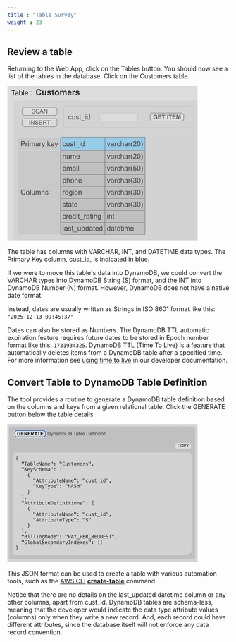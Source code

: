 ```yaml
---
title : "Table Survey"
weight : 23
---
```


## Review a table

Returning to the Web App, click on the Tables button.
You should now see a list of the tables in the database. Click on the Customers table.

![Customers Table](/static/images/relational-migration/customers.png)

The table has columns with VARCHAR, INT, and DATETIME data types. The Primary Key column, cust_id, is indicated in blue.

If we were to move this table's data into DynamoDB, we could convert the VARCHAR types into
DynamoDB String (S) format, and the INT into DynamoDB Number (N) format.
However, DynamoDB does not have a native date format.

Instead, dates are usually written as Strings in ISO 8601 format like this: ```"2025-12-13 09:45:37"```

Dates can also be stored as Numbers. The DynamoDB TTL automatic expiration feature requires future
dates to be stored in Epoch number format like this: ```1731934325```. DynamoDB TTL (Time To Live) is a feature that automatically deletes items from a DynamoDB table after a specified time. For more information see [using time to live](https://docs.aws.amazon.com/amazondynamodb/latest/developerguide/TTL.html) in our developer documentation.

## Convert Table to DynamoDB Table Definition

The tool provides a routine to generate a DynamoDB table definition based on the
columns and keys from a given relational table. Click the GENERATE button below the table details.

![Generate Customer Table](/static/images/relational-migration/customers_ddb.png)

This JSON format can be used to create a table with various automation tools,
such as the [AWS CLI](https://docs.aws.amazon.com/cli/)
**[create-table](https://docs.aws.amazon.com/cli/latest/reference/dynamodb/create-table.html)** command.


Notice that there are no details on the last_updated datetime column or any other columns, apart from cust_id.
DynamoDB tables are schema-less, meaning that the developer would indicate the data type
attribute values (columns) only when they write a new record. And, each record could have different attributes,
since the database itself will not enforce any data record convention.




